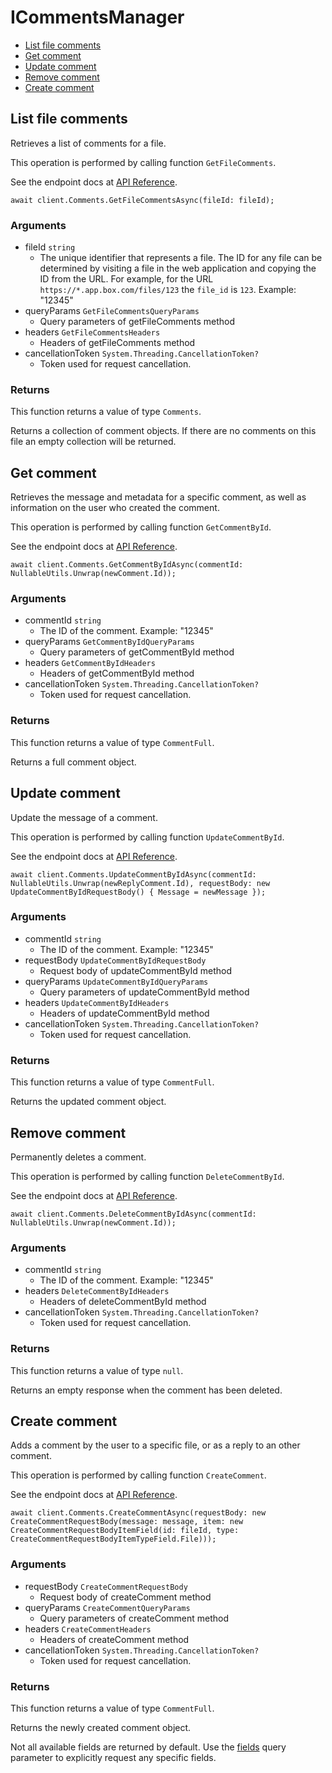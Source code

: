 # ICommentsManager


- [List file comments](#list-file-comments)
- [Get comment](#get-comment)
- [Update comment](#update-comment)
- [Remove comment](#remove-comment)
- [Create comment](#create-comment)

## List file comments

Retrieves a list of comments for a file.

This operation is performed by calling function `GetFileComments`.

See the endpoint docs at
[API Reference](https://developer.box.com/reference/get-files-id-comments/).

<!-- sample get_files_id_comments -->
```
await client.Comments.GetFileCommentsAsync(fileId: fileId);
```

### Arguments

- fileId `string`
  - The unique identifier that represents a file.  The ID for any file can be determined by visiting a file in the web application and copying the ID from the URL. For example, for the URL `https://*.app.box.com/files/123` the `file_id` is `123`. Example: "12345"
- queryParams `GetFileCommentsQueryParams`
  - Query parameters of getFileComments method
- headers `GetFileCommentsHeaders`
  - Headers of getFileComments method
- cancellationToken `System.Threading.CancellationToken?`
  - Token used for request cancellation.


### Returns

This function returns a value of type `Comments`.

Returns a collection of comment objects. If there are no
comments on this file an empty collection will be returned.


## Get comment

Retrieves the message and metadata for a specific comment, as well
as information on the user who created the comment.

This operation is performed by calling function `GetCommentById`.

See the endpoint docs at
[API Reference](https://developer.box.com/reference/get-comments-id/).

<!-- sample get_comments_id -->
```
await client.Comments.GetCommentByIdAsync(commentId: NullableUtils.Unwrap(newComment.Id));
```

### Arguments

- commentId `string`
  - The ID of the comment. Example: "12345"
- queryParams `GetCommentByIdQueryParams`
  - Query parameters of getCommentById method
- headers `GetCommentByIdHeaders`
  - Headers of getCommentById method
- cancellationToken `System.Threading.CancellationToken?`
  - Token used for request cancellation.


### Returns

This function returns a value of type `CommentFull`.

Returns a full comment object.


## Update comment

Update the message of a comment.

This operation is performed by calling function `UpdateCommentById`.

See the endpoint docs at
[API Reference](https://developer.box.com/reference/put-comments-id/).

<!-- sample put_comments_id -->
```
await client.Comments.UpdateCommentByIdAsync(commentId: NullableUtils.Unwrap(newReplyComment.Id), requestBody: new UpdateCommentByIdRequestBody() { Message = newMessage });
```

### Arguments

- commentId `string`
  - The ID of the comment. Example: "12345"
- requestBody `UpdateCommentByIdRequestBody`
  - Request body of updateCommentById method
- queryParams `UpdateCommentByIdQueryParams`
  - Query parameters of updateCommentById method
- headers `UpdateCommentByIdHeaders`
  - Headers of updateCommentById method
- cancellationToken `System.Threading.CancellationToken?`
  - Token used for request cancellation.


### Returns

This function returns a value of type `CommentFull`.

Returns the updated comment object.


## Remove comment

Permanently deletes a comment.

This operation is performed by calling function `DeleteCommentById`.

See the endpoint docs at
[API Reference](https://developer.box.com/reference/delete-comments-id/).

<!-- sample delete_comments_id -->
```
await client.Comments.DeleteCommentByIdAsync(commentId: NullableUtils.Unwrap(newComment.Id));
```

### Arguments

- commentId `string`
  - The ID of the comment. Example: "12345"
- headers `DeleteCommentByIdHeaders`
  - Headers of deleteCommentById method
- cancellationToken `System.Threading.CancellationToken?`
  - Token used for request cancellation.


### Returns

This function returns a value of type `null`.

Returns an empty response when the comment has been deleted.


## Create comment

Adds a comment by the user to a specific file, or
as a reply to an other comment.

This operation is performed by calling function `CreateComment`.

See the endpoint docs at
[API Reference](https://developer.box.com/reference/post-comments/).

<!-- sample post_comments -->
```
await client.Comments.CreateCommentAsync(requestBody: new CreateCommentRequestBody(message: message, item: new CreateCommentRequestBodyItemField(id: fileId, type: CreateCommentRequestBodyItemTypeField.File)));
```

### Arguments

- requestBody `CreateCommentRequestBody`
  - Request body of createComment method
- queryParams `CreateCommentQueryParams`
  - Query parameters of createComment method
- headers `CreateCommentHeaders`
  - Headers of createComment method
- cancellationToken `System.Threading.CancellationToken?`
  - Token used for request cancellation.


### Returns

This function returns a value of type `CommentFull`.

Returns the newly created comment object.

Not all available fields are returned by default. Use the
[fields](#param-fields) query parameter to explicitly request
any specific fields.


